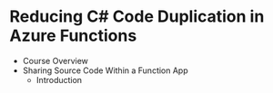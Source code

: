 # Reducing C# Code Duplication in Azure Functions
- Course Overview
- Sharing Source Code Within a Function App
  - Introduction